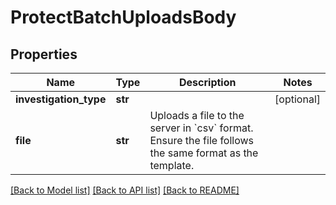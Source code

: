 # ProtectBatchUploadsBody

## Properties
Name | Type | Description | Notes
------------ | ------------- | ------------- | -------------
**investigation_type** | **str** |  | [optional] 
**file** | **str** | Uploads a file to the server in &#x60;csv&#x60; format. Ensure the file follows the same format as the template.  | 

[[Back to Model list]](../README.md#documentation-for-models) [[Back to API list]](../README.md#documentation-for-api-endpoints) [[Back to README]](../README.md)

